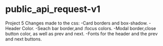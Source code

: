 # public_api_request-v1
 Project 5
  Changes made to the css:
    -Card borders and box-shadow.
    -Header Color.
    -Seach bar border,and :focus colors.
    -Modal border,close button color, as well as prev and next.
    -Fonts for the header and the prev and next buttons.